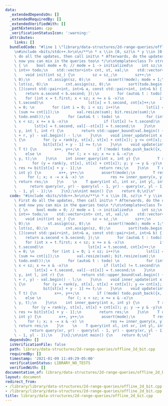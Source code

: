 ```yaml
---
data:
  _extendedDependsOn: []
  _extendedRequiredBy: []
  _extendedVerifiedWith: []
  _pathExtension: cpp
  _verificationStatusIcon: ':warning:'
  attributes:
    links: []
  bundledCode: "#line 1 \"library/data-structures/2d-range-queries/offline_2d_bit.cpp\"\
    \n#include <bits/stdc++.h>\n\n/**\n * x \\in [0, sz)\n * y \\in [0, sz)\n * First\
    \ do all the updates, then call init\n * Afterwards, do the updates again, and\
    \ now you can mix in the queries too\n */\n\ntemplate<class T> struct Offline2DBIT\
    \ { \n    bool mode = 0; // mode = 1 -> initialized\n    int sz;\n    std::vector<std::pair<int,\
    \ int>> todo;\n    std::vector<int> cnt, st, val;\n    std::vector<T> bit;\n\n\
    \    void init(int sz_) {\n        sz = sz_;\n        sz++;\n        cnt.assign(sz,\
    \ 0);\n        st.assign(sz, 0);\n        assert(!mode); mode = 1;\n        std::vector<int>\
    \ lst(sz, 0);\n        cnt.assign(sz, 0);\n        sort(todo.begin(), todo.end(),\
    \ [](const std::pair<int, int>& a, const std::pair<int, int>& b) { \n        \
    \    return a.second < b.second; });\n        for (auto& t : todo) \n        \
    \    for (int x = t.first; x < sz; x += x & -x)\n                if (lst[x] !=\
    \ t.second)\n                    lst[x] = t.second, cnt[x]++;\n        int sum\
    \ = 0; \n        for (int i = 0; i < sz; i++)\n            lst[i] = 0, st[i] =\
    \ (sum += cnt[i]);\n        val.resize(sum); bit.resize(sum);\n        reverse(todo.begin(),\
    \ todo.end());\n        for (auto& t : todo) \n            for (int x = t.first;\
    \ x < sz; x += x & -x)\n                if (lst[x] != t.second)\n            \
    \        lst[x] = t.second, val[--st[x]] = t.second;\n    }\n\n    int rank(int\
    \ y, int l, int r) {\n        return std::upper_bound(val.begin() + l, val.begin()\
    \ + r, y) - val.begin() - l;\n    }\n\n    void inner_update(int x, int y, T t)\
    \ {\n        for (y = rank(y, st[x], st[x] + cnt[x]); y <= cnt[x]; y += y & -y)\n\
    \            bit[st[x] + y - 1] += t;\n    }\n\n    void update(int x, int y,\
    \ T t) {\n        x++, y++;\n        if (!mode) todo.push_back({x, y});\n    \
    \    else \n            for (; x < sz; x += x & -x)\n                inner_update(x,\
    \ y, t);\n    }\n\n    int inner_query(int x, int y) {\n        T res = 0;\n \
    \       for (y = rank(y, st[x], st[x] + cnt[x]); y; y -= y & -y)\n           \
    \ res += bit[st[x] + y - 1];\n        return res;\n    }\n\n    T query(int x,\
    \ int y) {\n        x++, y++;\n        assert(mode);\n        T res = 0;\n   \
    \     for (; x; x -= x & -x) \n            res += inner_query(x, y);\n       \
    \ return res;\n    }\n    \n    T query(int xl, int xr, int yl, int yr) {\n  \
    \      return query(xr, yr) - query(xl - 1, yr) - query(xr, yl - 1) + query(xl\
    \ - 1, yl - 1);\n    }\n};\n\nint main() {\n    return 0;\n}\n"
  code: "#include <bits/stdc++.h>\n\n/**\n * x \\in [0, sz)\n * y \\in [0, sz)\n *\
    \ First do all the updates, then call init\n * Afterwards, do the updates again,\
    \ and now you can mix in the queries too\n */\n\ntemplate<class T> struct Offline2DBIT\
    \ { \n    bool mode = 0; // mode = 1 -> initialized\n    int sz;\n    std::vector<std::pair<int,\
    \ int>> todo;\n    std::vector<int> cnt, st, val;\n    std::vector<T> bit;\n\n\
    \    void init(int sz_) {\n        sz = sz_;\n        sz++;\n        cnt.assign(sz,\
    \ 0);\n        st.assign(sz, 0);\n        assert(!mode); mode = 1;\n        std::vector<int>\
    \ lst(sz, 0);\n        cnt.assign(sz, 0);\n        sort(todo.begin(), todo.end(),\
    \ [](const std::pair<int, int>& a, const std::pair<int, int>& b) { \n        \
    \    return a.second < b.second; });\n        for (auto& t : todo) \n        \
    \    for (int x = t.first; x < sz; x += x & -x)\n                if (lst[x] !=\
    \ t.second)\n                    lst[x] = t.second, cnt[x]++;\n        int sum\
    \ = 0; \n        for (int i = 0; i < sz; i++)\n            lst[i] = 0, st[i] =\
    \ (sum += cnt[i]);\n        val.resize(sum); bit.resize(sum);\n        reverse(todo.begin(),\
    \ todo.end());\n        for (auto& t : todo) \n            for (int x = t.first;\
    \ x < sz; x += x & -x)\n                if (lst[x] != t.second)\n            \
    \        lst[x] = t.second, val[--st[x]] = t.second;\n    }\n\n    int rank(int\
    \ y, int l, int r) {\n        return std::upper_bound(val.begin() + l, val.begin()\
    \ + r, y) - val.begin() - l;\n    }\n\n    void inner_update(int x, int y, T t)\
    \ {\n        for (y = rank(y, st[x], st[x] + cnt[x]); y <= cnt[x]; y += y & -y)\n\
    \            bit[st[x] + y - 1] += t;\n    }\n\n    void update(int x, int y,\
    \ T t) {\n        x++, y++;\n        if (!mode) todo.push_back({x, y});\n    \
    \    else \n            for (; x < sz; x += x & -x)\n                inner_update(x,\
    \ y, t);\n    }\n\n    int inner_query(int x, int y) {\n        T res = 0;\n \
    \       for (y = rank(y, st[x], st[x] + cnt[x]); y; y -= y & -y)\n           \
    \ res += bit[st[x] + y - 1];\n        return res;\n    }\n\n    T query(int x,\
    \ int y) {\n        x++, y++;\n        assert(mode);\n        T res = 0;\n   \
    \     for (; x; x -= x & -x) \n            res += inner_query(x, y);\n       \
    \ return res;\n    }\n    \n    T query(int xl, int xr, int yl, int yr) {\n  \
    \      return query(xr, yr) - query(xl - 1, yr) - query(xr, yl - 1) + query(xl\
    \ - 1, yl - 1);\n    }\n};\n\nint main() {\n    return 0;\n}"
  dependsOn: []
  isVerificationFile: false
  path: library/data-structures/2d-range-queries/offline_2d_bit.cpp
  requiredBy: []
  timestamp: '2021-01-09 11:49:29-05:00'
  verificationStatus: LIBRARY_NO_TESTS
  verifiedWith: []
documentation_of: library/data-structures/2d-range-queries/offline_2d_bit.cpp
layout: document
redirect_from:
- /library/library/data-structures/2d-range-queries/offline_2d_bit.cpp
- /library/library/data-structures/2d-range-queries/offline_2d_bit.cpp.html
title: library/data-structures/2d-range-queries/offline_2d_bit.cpp
---
```

